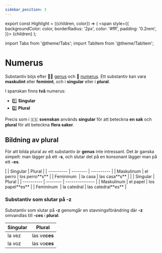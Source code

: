 ```yaml
---
sidebar_position: 3
---
```


export const Highlight = ({children, color}) => (
  <span
    style={{
      backgroundColor: color,
      borderRadius: '2px',
      color: '#fff',
      padding: '0.2rem',
    }}>
    {children}
  </span>
);

import Tabs from '@theme/Tabs';
import TabItem from '@theme/TabItem';

# <Highlight color="var(--highlight)">Numerus</Highlight>

Substantiv böjs efter 👱‍♀️ [genus](/docs/Substantiv/Genus) och 🔢 [numerus](/docs/Substantiv/Numerus). Ett substantiv kan vara **maskulint** eller **feminint**, och i **singular** eller i **plural**.

I spanskan finns **två** numerus:

- 1️⃣ **Singular**
- 2️⃣ **Plural**

Precis som i 🇸🇪 **svenskan** används **singular** för att beteckna **en sak** och **plural** för att beteckna **flera saker**.

## <Highlight color="#ff4802">Bildning av plural</Highlight>

För att bilda plural av ett substantiv är **genus** inte intressant. Det är ganska simpelt: man lägger på ett **-s**, och slutar det på en konsonant lägger man på ett **-es**.

<Tabs>
  <TabItem value="vokal" label="Vokal" default>
  |            | Singular | Plural     |
  | ---------- | -------- | ---------- |
  | Maskulinum | el perro | los perro**s** |
  | Femininum  | la casa     | las casa**s**  |
  </TabItem>
  <TabItem value="konsonant" label="Konsonant">
  |            | Singular | Plural          |
  | ---------- | -------- | --------------- |
  | Maskulinum | el papel    | los papel**es**     |
  | Femininum  | la catedral | las catedral**es**  |  
  </TabItem>
</Tabs>

### <Highlight color="#ff4802">Substantiv som slutar på -z</Highlight>

Substantiv som slutar på **-z** genomgår en stavningsförändring där **-z** omvandlas till **-ces** i **plural**.

| Singular | Plural          |
| -------- | --------------- |
| la vez    | las ve**ces**     |
| la voz    | las vo**ces**  |  